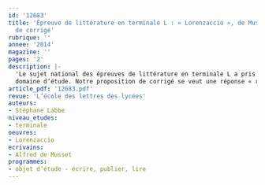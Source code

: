 ```yaml
---
id: '12683'
title: 'Épreuve de littérature en terminale L : « Lorenzaccio », de Musset. Proposition
  de corrigé'
rubrique: ''
annee: '2014'
magazine: ''
pages: '2'
description: |-
  'Le sujet national des épreuves de littérature en terminale L a pris appui, cette année, sur le domaine d’étude « Lire écrire publier » et invité les candidats à réfléchir sur le drame de Musset, « Lorenzaccio ». Les deux questions bien ciblées visaient à faire mettre en œuvre les connaissances liées au
  domaine d’étude. Notre proposition de corrigé se veut une réponse « réaliste » dans la mesure où il a été effectué dans les conditions de l’examen…'
article_pdf: '12683.pdf'
revue: 'L’école des lettres des lycées'
auteurs:
- Stéphane Labbe
niveau_etudes:
- terminale
oeuvres:
- Lorenzaccio
ecrivains:
- Alfred de Musset
programmes:
- objet d’étude - écrire, publier, lire
---
```

